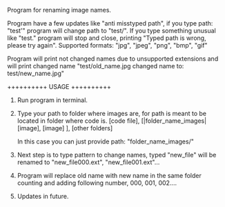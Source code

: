 Program for renaming image names.

Program have a few updates like "anti misstyped path", if you type path: "test'" program will change path to "test/".
If you type something unusual like "test." program will stop and close, printing "Typed path is wrong, please try again".
Supported formats: "jpg", "jpeg", "png", "bmp", "gif"

Program will print not changed names due to unsupported extensions
and will print changed name "test/old_name.jpg changed name to: test/new_name.jpg"

++++++++++ USAGE ++++++++++
1. Run program in terminal.
2. Type your path to folder where images are, for path is meant to be located in folder where code is.
    [code file], [|folder_name_images| [image], [image] ], [other folders]

    In this case you can just provide path: "folder_name_images/"

3. Next step is to type pattern to change names, typed "new_file" will be renamed to "new_file000.ext", "new_file001.ext"...
4. Program will replace old name with new name in the same folder counting and adding following number, 000, 001, 002....
5. Updates in future.